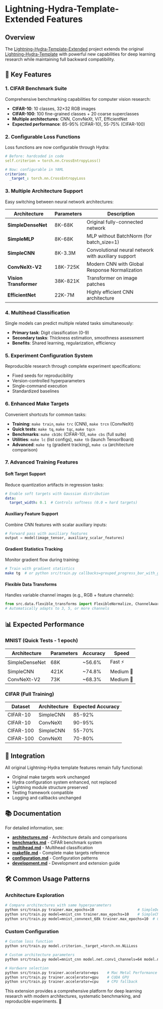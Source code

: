 # Lightning-Hydra-Template-Extended Features

## Overview

The [Lightning-Hydra-Template-Extended](https://github.com/josmithiii/lightning-hydra-template-extended.git) project extends the original [Lightning-Hydra-Template](https://github.com/ashleve/lightning-hydra-template) with powerful new capabilities for deep learning research while maintaining full backward compatibility.

## 🎯 Key Features

### 1. CIFAR Benchmark Suite

Comprehensive benchmarking capabilities for computer vision research:

- **CIFAR-10**: 10 classes, 32×32 RGB images
- **CIFAR-100**: 100 fine-grained classes + 20 coarse superclasses
- **Multiple architectures**: CNN, ConvNeXt, ViT, EfficientNet
- **Expected performance**: 85-95% (CIFAR-10), 55-75% (CIFAR-100)

### 2. Configurable Loss Functions

Loss functions are now configurable through Hydra:

```yaml
# Before: hardcoded in code
self.criterion = torch.nn.CrossEntropyLoss()

# Now: configurable in YAML
criterion:
  _target_: torch.nn.CrossEntropyLoss
```

### 3. Multiple Architecture Support

Easy switching between neural network architectures:

| Architecture           | Parameters | Description                                         |
| ---------------------- | ---------- | --------------------------------------------------- |
| **SimpleDenseNet**     | 8K-68K     | Original fully-connected network                    |
| **SimpleMLP**          | 8K-68K     | MLP without BatchNorm (for batch_size=1)            |
| **SimpleCNN**          | 8K-3.3M    | Convolutional neural network with auxiliary support |
| **ConvNeXt-V2**        | 18K-725K   | Modern CNN with Global Response Normalization       |
| **Vision Transformer** | 38K-821K   | Transformer on image patches                        |
| **EfficientNet**       | 22K-7M     | Highly efficient CNN architecture                   |

### 4. Multihead Classification

Single models can predict multiple related tasks simultaneously:

- **Primary task**: Digit classification (0-9)
- **Secondary tasks**: Thickness estimation, smoothness assessment
- **Benefits**: Shared learning, regularization, efficiency

### 5. Experiment Configuration System

Reproducible research through complete experiment specifications:

- Fixed seeds for reproducibility
- Version-controlled hyperparameters
- Single-command execution
- Standardized baselines

### 6. Enhanced Make Targets

Convenient shortcuts for common tasks:

- **Training**: `make train`, `make trc` (CNN), `make trcn` (ConvNeXt)
- **Quick tests**: `make tq`, `make tqc`, `make tqcn`
- **Benchmarks**: `make cb10c` (CIFAR-10), `make cbs` (full suite)
- **Utilities**: `make lc` (list configs), `make tb` (launch TensorBoard)
- **Advanced**: `make tg` (gradient tracking), `make ca` (architecture comparison)

### 7. Advanced Training Features

#### Soft Target Support

Reduce quantization artifacts in regression tasks:

```yaml
# Enable soft targets with Gaussian distribution
data:
  target_width: 0.1  # Controls softness (0.0 = hard targets)
```

#### Auxiliary Feature Support

Combine CNN features with scalar auxiliary inputs:

```python
# Forward pass with auxiliary features
output = model(image_tensor, auxiliary_scalar_features)
```

#### Gradient Statistics Tracking

Monitor gradient flow during training:

```bash
# Train with gradient statistics
make tg  # or python src/train.py callbacks=grouped_progress_bar_with_gradients
```

#### Flexible Data Transforms

Handles variable channel images (e.g., RGB + feature channels):

```python
from src.data.flexible_transforms import FlexibleNormalize, ChannelAwareCompose
# Automatically adapts to 3, 5, or more channels
```

## 📊 Expected Performance

### MNIST (Quick Tests - 1 epoch)

| Architecture   | Parameters | Accuracy | Speed     |
| -------------- | ---------- | -------- | --------- |
| SimpleDenseNet | 68K        | ~56.6%   | Fast ⚡   |
| SimpleCNN      | 421K       | ~74.8%   | Medium 🚀 |
| ConvNeXt-V2    | 73K        | ~68.3%   | Medium 🚀 |

### CIFAR (Full Training)

| Dataset   | Architecture | Expected Accuracy |
| --------- | ------------ | ----------------- |
| CIFAR-10  | SimpleCNN    | 85-92%            |
| CIFAR-10  | ConvNeXt     | 90-95%            |
| CIFAR-100 | SimpleCNN    | 55-70%            |
| CIFAR-100 | ConvNeXt     | 70-80%            |

## 🔗 Integration

All original Lightning-Hydra template features remain fully functional:

- Original make targets work unchanged
- Hydra configuration system enhanced, not replaced
- Lightning module structure preserved
- Testing framework compatible
- Logging and callbacks unchanged

## 📚 Documentation

For detailed information, see:

- **[architectures.md](architectures.md)** - Architecture details and comparisons
- **[benchmarks.md](benchmarks.md)** - CIFAR benchmark system
- **[multihead.md](multihead.md)** - Multihead classification
- **[makefile.md](makefile.md)** - Complete make targets reference
- **[configuration.md](configuration.md)** - Configuration patterns
- **[development.md](development.md)** - Development and extension guide

## 🛠️ Common Usage Patterns

### Architecture Exploration

```bash
# Compare architectures with same hyperparameters
python src/train.py trainer.max_epochs=10                    # SimpleDenseNet
python src/train.py model=mnist_cnn trainer.max_epochs=10    # SimpleCNN
python src/train.py model=mnist_convnext_68k trainer.max_epochs=10  # ConvNeXt
```

### Custom Configuration

```bash
# Custom loss function
python src/train.py model.criterion._target_=torch.nn.NLLLoss

# Custom architecture parameters
python src/train.py model=mnist_cnn model.net.conv1_channels=64 model.net.dropout=0.5

# Hardware selection
python src/train.py trainer.accelerator=mps    # Mac Metal Performance Shaders
python src/train.py trainer.accelerator=gpu    # CUDA GPU
python src/train.py trainer.accelerator=cpu    # CPU fallback
```

This extension provides a comprehensive platform for deep learning research with modern architectures, systematic benchmarking, and reproducible experiments. 🚀
